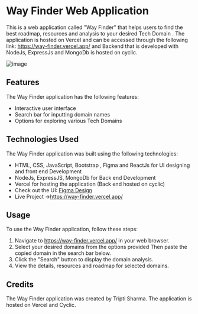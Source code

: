 # Way Finder Web Application

This is a web application called "Way Finder" that helps users to find the best roadmap, resources and analysis to your desired Tech Domain . The application is hosted on Vercel and can be accessed through the following link: https://way-finder.vercel.app/ and Backend that is developed with NodeJs, ExpressJs and MongoDb is hosted on cyclic.

![image](https://user-images.githubusercontent.com/71861450/233699621-7f70c7d0-791f-4862-80b4-3f190fb2e6af.png)


## Features

The Way Finder application has the following features:

- Interactive user interface
- Search bar for inputting domain names
- Options for exploring various Tech Domains

## Technologies Used

The Way Finder application was built using the following technologies:

- HTML, CSS, JavaScript, Bootstrap , Figma  and ReactJs for UI designing and front end Development
- NodeJs, ExpressJS, MongoDb for Back end Development 
- Vercel for hosting the application (Back end hosted on cyclic)
- Check out the UI: <a href="https://www.figma.com/file/ySXwieALv3fIHmV7h4KoSZ/project?node-id=0%3A1&t=FmUBusqwVNrq20KY-1">Figma Design</a>
- Live Project ->https://way-finder.vercel.app/

## Usage

To use the Way Finder application, follow these steps:

1. Navigate to https://way-finder.vercel.app/ in your web browser.
2. Select your desired domains from the options provided Then paste the copied domain in the search bar below.
3. Click the "Search" button to display the domain analysis.
4. View the details, resources and roadmap for selected domains.

## Credits

The Way Finder application was created by Tripti Sharma. The application is hosted on Vercel and Cyclic.
